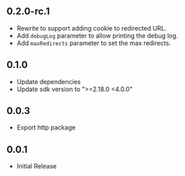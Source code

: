 ## 0.2.0-rc.1

* Rewrite to support adding cookie to redirected URL.
* Add `debugLog` parameter to allow printing the debug log.
* Add `maxRedirects` parameter to set the max redirects.

## 0.1.0

* Update dependencies
* Update sdk version to ">=2.18.0 <4.0.0"

## 0.0.3

* Export http package

## 0.0.1

* Initial Release
